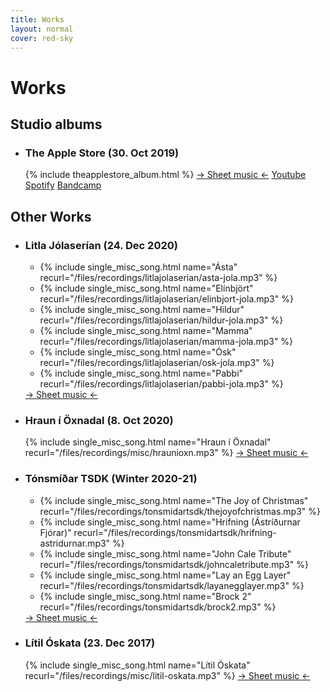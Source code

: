 ```yaml
---
title: Works
layout: normal
cover: red-sky
---
```


<h1>Works</h1>
<div class="allworks">

<div class="albums">
	<h2>Studio albums</h2>
	<ul>
		<li>
			<h3>The Apple Store (30. Oct 2019)</h3>
			{% include theapplestore_album.html %}
			<a class="albumlink" href="sheets/theapplestore">&#8594; Sheet music &#8592;</a>
			<a class="albumlink" href="https://www.youtube.com/watch?v=tvbTjBbmmI8">Youtube</a>
			<a class="albumlink" href="https://open.spotify.com/album/5Z5XuMOJ8GwwIsRBDBx0DY">Spotify</a>
			<a class="albumlink" href="https://matthiaspetursson.bandcamp.com/album/the-apple-store">Bandcamp</a>
		</li>
	</ul>
</div>

<div class="misc">
	<h2>Other Works</h2>
	<ul class="misclist">
		<li>
			<h3>Litla Jólaserían (24. Dec 2020)</h3>
			<ul class="miscalbum">
				<li>{% include single_misc_song.html 
						name="Ásta" 
						recurl="/files/recordings/litlajolaserian/asta-jola.mp3"
					%}</li>
				<li>{% include single_misc_song.html 
						name="Elínbjört" 
						recurl="/files/recordings/litlajolaserian/elinbjort-jola.mp3"
					%}</li>
				<li>{% include single_misc_song.html 
						name="Hildur" 
						recurl="/files/recordings/litlajolaserian/hildur-jola.mp3"
					%}</li>
				<li>{% include single_misc_song.html 
						name="Mamma" 
						recurl="/files/recordings/litlajolaserian/mamma-jola.mp3"
					%}</li>
				<li>{% include single_misc_song.html 
						name="Ósk" 
						recurl="/files/recordings/litlajolaserian/osk-jola.mp3"
					%}</li>
				<li>{% include single_misc_song.html 
						name="Pabbi" 
						recurl="/files/recordings/litlajolaserian/pabbi-jola.mp3"
					%}</li>
			</ul>
			<a class="albumlink" href="sheets/litlajolaserian">&#8594; Sheet music &#8592;</a>
		</li>
		<li class="singlemisclistitem">
			<h3>Hraun í Öxnadal (8. Oct 2020)</h3>
			{% include single_misc_song.html 
				name="Hraun í Öxnadal" 
				recurl="/files/recordings/misc/hraunioxn.mp3"
			%}
			<a class="albumlink" href="files/sheetmusic/misc/hraunioxn.pdf" target="_blank">&#8594; Sheet music &#8592;</a>
		</li>
		<li>
			<h3>Tónsmíðar TSDK (Winter 2020-21)</h3>
			<ul class="miscalbum">
				<li>{% include single_misc_song.html 
						name="The Joy of Christmas" 
						recurl="/files/recordings/tonsmidartsdk/thejoyofchristmas.mp3"
					%}</li>
				<li>{% include single_misc_song.html 
						name="Hrifning (Ástríðurnar Fjórar)" 
						recurl="/files/recordings/tonsmidartsdk/hrifning-astridurnar.mp3"
					%}</li>
				<li>{% include single_misc_song.html 
						name="John Cale Tribute" 
						recurl="/files/recordings/tonsmidartsdk/johncaletribute.mp3"
					%}</li>
				<li>{% include single_misc_song.html 
						name="Lay an Egg Layer" 
						recurl="/files/recordings/tonsmidartsdk/layanegglayer.mp3"
					%}</li>
				<li class="centersmallname">{% include single_misc_song.html 
						name="Brock 2" 
						recurl="/files/recordings/tonsmidartsdk/brock2.mp3"
					%}</li>
			</ul>
			<a class="albumlink" href="sheets/tonsmidartsdk">&#8594; Sheet music &#8592;</a>
		</li>
		<li class="singlemisclistitem">
			<h3>Lítil Óskata (23. Dec 2017)</h3>
			{% include single_misc_song.html 
				name="Lítil Óskata" 
				recurl="/files/recordings/misc/litil-oskata.mp3"
			%}
			<a class="albumlink" href="files/sheetmusic/misc/litil-oskata.pdf" target="_blank">&#8594; Sheet music &#8592;</a>
		</li>
	</ul>
</div>

</div>
